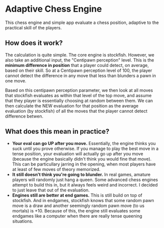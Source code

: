 # Adaptive Chess Engine
This chess engine and simple app evaluate a chess position, adaptive to the practical skill of the players.

## How does it work?
The calculation is quite simple. The core engine is stockfish. However, we also take an additional input, the "Centipawn perception" level. This is the **minimum difference in position** that a player could detect, on average, based on their skill. So at a Centipawn perception level of 100, the player cannot detect the difference in any move that less than blunders a pawn in one move. 

Based on this centipawn perception parameter, we then look at all moves that stockfish evaluates as within that level of the top move, and assume that they player is essentially choosing at random between them. We can then calculate the NEW evaluation for that position as the average evaluation (by stockfish) of all the moves that the player cannot detect difference betwen.

## What does this mean in practice?
- **Your eval can go UP after you move.** Essentially, the engine thinks you suck until you prove otherwise. If you manage to play the best move in a tense position, your evaluation will actually go up after you move (because the engine basically didn't think you would fine that move). This can be particullary jarring in the opening, when most players have at least of few moves of theory memorized.
- **It still doesn't think you're going to blunder.** In real games, amature players will randomly just hang a queen. Some advanced chess engines attempt to build this in, but it always feels weird and incorrect. I decided to just leave that out of the evaluation.
- **Engines still are better at end games.** This is still build on top of stockfish. And in endgames, stockfish knows that some random pawn move is a draw and another seemingly random pawn move (to us mortals) is +10. Because of this, the engine still evaluates some endgames like a computer when there are really tense queening situations.